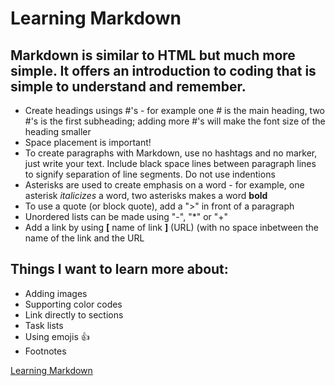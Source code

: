 # Learning Markdown
## Markdown is similar to HTML but much more simple. It offers an introduction to coding that is simple to understand and remember.
- Create headings usings #'s - for example one # is the main heading, two #'s is the first subheading; adding more #'s will make the font size of the heading smaller
- Space placement is important!
- To create paragraphs with Markdown, use no hashtags and no marker, just write your text. Include black space lines between paragraph lines to signify separation of line segments. Do not use indentions
- Asterisks are used to create emphasis on a word - for example, one asterisk *italicizes* a word, two asterisks makes a word **bold**
- To use a quote (or block quote), add a ">" in front of a paragraph 
- Unordered lists can be made using "-", "*" or "+"
- Add a link by using **[** name of link **]** (URL) (with no space inbetween the name of the link and the URL
## Things I want to learn more about:
- Adding images
- Supporting color codes
- Link directly to sections
- Task lists
- Using emojis :+1:
- Footnotes


[Learning Markdown](https://github.com/greasonek/learning-markdown)

